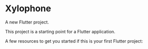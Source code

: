 # Xylophone

A new Flutter project.


This project is a starting point for a Flutter application.

A few resources to get you started if this is your first Flutter project:

